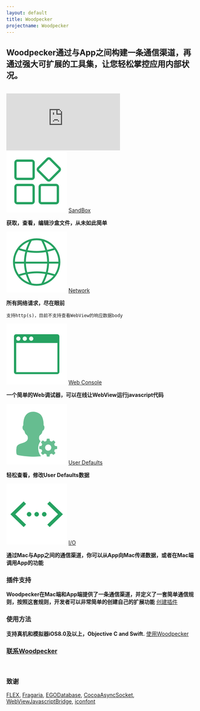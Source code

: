 ```yaml
---
layout: default
title: Woodpecker
projectname: Woodpecker
---
```


## Woodpecker通过与App之间构建一条通信渠道，再通过强大可扩展的工具集，让您轻松掌控应用内部状况。
<br/>

<div class="cndemovideo">
  <iframe src="http://player.youku.com/embed/XMzM0ODk3Mzc5Mg==" frameborder="0"></iframe>
</div>


<div class="index-section">
	<img src="/assets/img/tool_sandbox.png"/> <span><a href="/tools/cnsandbox.html">SandBox</a></span>
</div>

**获取，查看，编辑沙盒文件，从未如此简单**

<div class="index-section">
	<img src="/assets/img/tool_network.png"/> <span><a href="/tools/cnnetwork.html">Network</a></span>
</div>

**所有网络请求，尽在眼前**
```
支持http(s)，目前不支持查看WebView的响应数据body
```

<div class="index-section">
	<img src="/assets/img/tool_webconsole.png"/> <span><a href="/tools/cnwebconsole.html">Web Console</a></span>
</div>

**一个简单的Web调试器，可以在线让WebView运行javascript代码**

<div class="index-section">
	<img src="/assets/img/tool_userdefaults.png"/> <span><a href="/tools/cnuserdefaults.html">User Defaults</a></span>
</div>
	
**轻松查看，修改User Defaults数据**

<div class="index-section">
	<img src="/assets/img/tool_io.png"/> <span><a href="/tools/cnio.html">I/O</a></span>
</div>
	
**通过Mac与App之间的通信渠道，你可以从App向Mac传递数据，或者在Mac端调用App的功能**

<h3 class="index-h3">插件支持</h3>

**Woodpecker在Mac端和App端提供了一条通信渠道，并定义了一套简单通信规则，按照这套规则，开发者可以非常简单的创建自己的扩展功能** [创建插件](/cnplugin.html)
<br/>

<h3 class="index-h3">使用方法</h3>

**支持真机和模拟器iOS8.0及以上，Objective C and Swift.** [使用Woodpecker](/cnusage.html)

<h3 class="index-h3"><a href="/cncontact.html">联系Woodpecker</a></h3>
<br/>

<h3 class="index-h3">致谢</h3>

<a href="https://github.com/Flipboard/FLEX">FLEX</a>,
<a href="https://github.com/mugginsoft/Fragaria">Fragaria</a>, 
<a href="https://github.com/enormego/egodatabase">EGODatabase</a>, 
<a href="https://github.com/robbiehanson/CocoaAsyncSocket">CocoaAsyncSocket</a>,
<a href="https://github.com/marcuswestin/WebViewJavascriptBridge">WebViewJavascriptBridge</a>, 
<a href="http://www.iconfont.cn/">iconfont</a>

<br/>
<br/>
  





